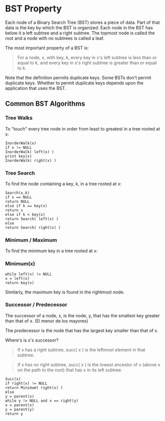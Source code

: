# BST Property

Each node of a Binary Search Tree (BST) stores a piece of data. Part of that data is the key by which the BST is organized. Each node in the BST has below it a left subtree and a right subtree. The topmost node is called the root and a node with no subtrees is called a leaf.

The most important property of a BST is:

> For a node, x, with key, k, every key in x's left subtree is less than or equal to k, and every key in x's right subtree is greater than or equal to k.

Note that the definition permits duplicate keys. Some BSTs don't permit duplicate keys. Whether to permit duplicate keys depends upon the application that uses the BST.

## Common BST Algorithms

### Tree Walks

To "touch" every tree node in order from least to greatest in a tree rooted at x:

```
InorderWalk(x)
if x != NULL
InorderWalk( left(x) )
print key(x)
InorderWalk( right(x) )
```

### Tree Search

To find the node containing a key, k, in a tree rooted at x:

```
Search(x,k)
if x == NULL
return NULL
else if k == key(x)
return x
else if k < key(x)
return Search( left(x) )
else
return Search( right(x) )
```

### Minimum / Maximum

To find the minimum key in a tree rooted at x:

### Minimum(x)

```
while left(x) != NULL
x = left(x)
return key(x)
```

Similarly, the maximum key is found in the rightmost node.

### Successor / Predecessor

The successor of a node, x, is the node, y, that has the smallest key greater than that of x.
(El menor de los mayores)

The predecessor is the node that has the largest key smaller than that of x.

Where's is x's successor?

> If x has a right subtree, succ( x ) is the leftmost element in that subtree.

> If x has no right subtree, succ( x ) is the lowest ancestor of x (above x on the path to the root) that has x in its left subtree.

```
Succ(x)
if right(x) != NULL
return Minimum( right(x) )
else
y = parent(x)
while y != NULL and x == right(y)
x = parent(x)
y = parent(y)
return y
```
